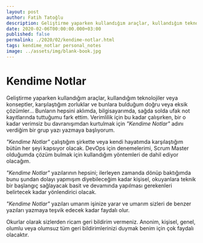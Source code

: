```yaml
---
layout: post
author: Fatih Tatoğlu
description: Geliştirme yaparken kullandığım araçlar, kullandığım teknolojiler veya konseptler, karşılaştığım zorluklar ve bunlara bulduğum doğru veya eksik çözümler
date: 2020-02-06T00:00:00.000+03:00
published: false
permalink: ./2020/02/kendime-notlar.html
tags: kendime_notlar personal_notes
image: ../assets/img/blank-book.jpg
---
```


# Kendime Notlar

Geliştirme yaparken kullandığım araçlar, kullandığım teknolojiler veya konseptler, karşılaştığım zorluklar ve bunlara bulduğum doğru veya eksik çözümler… Bunların hepsini aklımda, bilgisayarımda, sağda solda ufak not kayıtlarında tuttuğumu fark ettim. Verimlilik için bu kadar çalışırken, bir o kadar verimsiz bu davranışımdan kurtulmak için *"Kendime Notlar"* adını verdiğim bir grup yazı yazmaya başlıyorum.

*"Kendime Notlar"* çalıştığım şirkette veya kendi hayatımda karşılaştığım bütün her şeyi kapsıyor olacak. DevOps için denemelerimi, Scrum Master olduğumda çözüm bulmak için kullandığım yöntemleri de dahil ediyor olacağım.

*"Kendime Notlar"* yazılarının hepsini; ilerleyen zamanda dönüp baktığımda bunu şundan dolayı yapmışım diyebileceğim kadar kişisel, okuyanlara teknik bir başlangıç sağlayacak basit ve devamında yapılması gerekenleri belirtecek kadar yönlendirici olacak.

*"Kendime Notlar"* yazıları umarım işinize yarar ve umarım sizleri de benzer yazıları yazmaya teşvik edecek kadar faydalı olur.

Okurlar olarak sizlerden ricam geri bildirim vermeniz. Anonim, kişisel, genel, olumlu veya olumsuz tüm geri bildirimlerinizi duymak benim için çok faydalı olacaktır.
